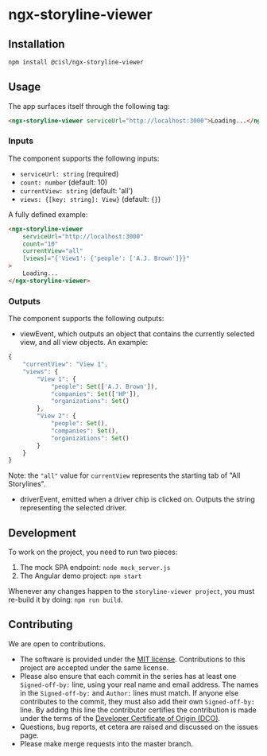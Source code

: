 # ngx-storyline-viewer

## Installation

```bash
npm install @cisl/ngx-storyline-viewer
```

## Usage

The app surfaces itself through the following tag:

```html
<ngx-storyline-viewer serviceUrl="http://localhost:3000">Loading...</ng-storyline-viewer>
```

### Inputs

The component supports the following inputs:

* `serviceUrl: string` (required)
* `count: number` (default: 10)
* `currentView: string` (default: 'all')
* `views: {[key: string]: View}` (default: `{}`)

A fully defined example:

```html
<ngx-storyline-viewer
    serviceUrl="http://localhost:3000"
    count="10"
    currentView="all"
    [views]="{'View1': {'people': ['A.J. Brown']}}"
>
    Loading...
</ngx-storyline-viewer>
```

### Outputs

The component supports the following outputs:

* viewEvent, which outputs an object that contains the currently selected view, and all view objects. An example:

```js
{
    "currentView": "View 1",
    "views": {
        "View 1": {
            "people": Set(['A.J. Brown']),
            "companies": Set(['HP']),
            "organizations": Set()
        },
        "View 2": {
            "people": Set(),
            "companies": Set(),
            "organizations": Set()
        }
    }
}
```

Note: the `"all"` value for `currentView` represents the starting tab of "All Storylines".

* driverEvent, emitted when a driver chip is clicked on. Outputs the string representing the selected driver.

## Development

To work on the project, you need to run two pieces:

1. The mock SPA endpoint: `node mock_server.js`
2. The Angular demo project: `npm start`

Whenever any changes happen to the `storyline-viewer project`, you must re-build it by doing: `npm run build`.

## Contributing

We are open to contributions.

* The software is provided under the [MIT license](LICENSE). Contributions to
this project are accepted under the same license.
* Please also ensure that each commit in the series has at least one
`Signed-off-by:` line, using your real name and email address. The names in
the `Signed-off-by:` and `Author:` lines must match. If anyone else
contributes to the commit, they must also add their own `Signed-off-by:`
line. By adding this line the contributor certifies the contribution is made
under the terms of the
[Developer Certificate of Origin (DCO)](DeveloperCertificateOfOrigin.txt).
* Questions, bug reports, et cetera are raised and discussed on the issues page.
* Please make merge requests into the master branch.
